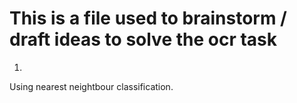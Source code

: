 # This is a file used to brainstorm / draft ideas to solve the ocr task

1. 
Using nearest neightbour classification.
